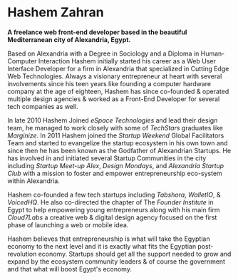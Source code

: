# Hashem Zahran
**A freelance web front-end developer based in the beautiful Mediterranean city of Alexandria, Egypt.**

Based on Alexandria with a Degree in Sociology and a Diploma in Human-Computer Interaction Hashem initially started his career as a Web User Interface Developer for a firm in Alexandria that specialized in Cutting Edge Web Technologies. Always a visionary entrepreneur at heart with several involvements since his teen years like founding a computer hardware company at the age of eighteen, Hashem has since co-founded & operated multiple design agencies & worked as a Front-End Developer for several tech companies as well.

In late 2010 Hashem Joined *eSpace Technologies* and lead their design team, he managed to work closely with some of *TechStars* graduates like *Marginize*. In 2011 Hashem joined the *Startup Weekend* Global Facilitators Team and started to evangelize the startup ecosystem in his own town and since then he has been known as the Godfather of Alexandrian Startups. He has involved in and initiated several Startup Communities in the city including *Startup Meet-up Alex*, *Design Mondays*, and *Alexandria Startup Club* with a mission to foster and empower entrepreneurship eco-system within Alexandria.

Hashem co-founded a few tech startups including *Tabshora*, *WalletIO*, & *VoicedHQ*. He also co-directed the chapter of The *Founder Institute* in Egypt to help empowering young entrepreneurs along with his main firm *Cloud7Labs* a creative web & digital design agency focused on the first phase of launching a web or mobile idea.

Hashem believes that entrepreneurship is what will take the Egyptian economy to the next level and it is exactly what fits the Egyptian post-revolution economy. Startups should get all the support needed to grow and expand by the ecosystem community leaders & of course the government and that what will boost Egypt's economy.
